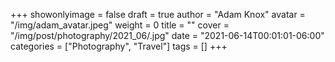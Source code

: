 +++
showonlyimage = false
draft = true
author = "Adam Knox"
avatar = "/img/adam_avatar.jpeg"
weight = 0
title = ""
cover = "/img/post/photography/2021_06/.jpg"
date = "2021-06-14T00:01:01-06:00"
categories = ["Photography", "Travel"]
tags = []
+++
<!--more-->
